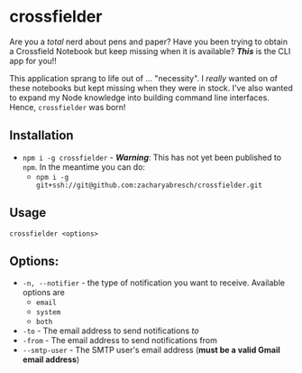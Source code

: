 # crossfielder

Are you a _total_ nerd about pens and paper? Have you been trying to obtain a Crossfield Notebook but keep missing when it is available? ***This*** is the CLI app for you!!

This application sprang to life out of ... "necessity". I *really* wanted on of these notebooks but kept missing when they were in stock. I've also wanted to expand my Node knowledge into building command line interfaces. Hence, `crossfielder` was born!

## Installation

* `npm i -g crossfielder` - ***Warning***: This has not yet been published to `npm`. In the meantime you can do:
    - `npm i -g git+ssh://git@github.com:zacharyabresch/crossfielder.git`

## Usage

`crossfielder <options>`

## Options:

* `-n, --notifier` - the type of notification you want to receive. Available options are
    - `email`
    - `system`
    - `both`
* `-to` - The email address to send notifications _to_
* `-from` - The email address to send notifications from
* `--smtp-user` - The SMTP user's email address (**must be a valid Gmail email address**)